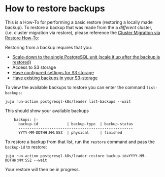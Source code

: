 # How to restore backups 

This is a How-To for performing a basic restore (restoring a locally made backup).
To restore a backup that was made from the a *different* cluster, (i.e. cluster migration via restore), please reference the [Cluster Migration via Restore How-To](/t/charmed-postgresql-k8s-how-to-migrate-clusters/9598?channel=edge):

Restoring from a backup requires that you:
- [Scale-down to the single PostgreSQL unit (scale it up after the backup is restored)](/t/charmed-postgresql-k8s-how-to-manage-units/9592?channel=edge)
- Access to S3 storage
- [Have configured settings for S3 storage](/t/charmed-postgresql-k8s-how-to-configure-s3/9595?channel=edge)
- [Have existing backups in your S3-storage](/t/charmed-postgresql-k8s-how-to-create-and-list-backups/9596?channel=edge)

To view the available backups to restore you can enter the command `list-backups`:
```shell
juju run-action postgresql-k8s/leader list-backups --wait
```

This should show your available backups
```shell
    backups: |-
      backup-id             | backup-type  | backup-status
      ----------------------------------------------------
      YYYY-MM-DDTHH:MM:SSZ  | physical     | finished
```

To restore a backup from that list, run the `restore` command and pass the `backup-id` to restore:
 ```shell
juju run-action postgresql-k8s/leader restore backup-id=YYYY-MM-DDTHH:MM:SSZ --wait
```

Your restore will then be in progress.